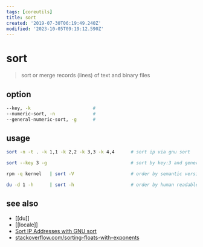 ```yaml
---
tags: [coreutils]
title: sort
created: '2019-07-30T06:19:49.240Z'
modified: '2023-10-05T09:19:12.590Z'
---
```


# sort

> sort or merge records (lines) of text and binary files

## option

```sh
--key, -k                       #
--numeric-sort, -n              #
--general-numeric-sort, -g      #
```

## usage

```sh
sort -n -t . -k 1,1 -k 2,2 -k 3,3 -k 4,4      # sort ip via gnu sort

sort --key 3 -g                               # sort by key:3 and general numeric sort for floating point

rpm -q kernel   | sort -V                     # order by semantic version

du -d 1 -h      | sort -h                     # order by human readable output
```

## see also
- [[du]]
- [[locale]]
- [Sort IP Addresses with GNU sort](https://www.madboa.com/geek/sort-addr/)
- [stackoverflow.com/sorting-floats-with-exponents](https://stackoverflow.com/questions/10311624/sorting-floats-with-exponents-with-sort-g-bash-command)
